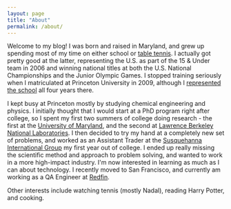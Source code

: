 ```yaml
---
layout: page
title: "About"
permalink: /about/
---
```


Welcome to my blog! I was born and raised in Maryland, and grew up spending most of my time on either school or [table tennis](http://www.joolausa.com/Team-JOOLA/Team-JOOLA-Men/Amaresh-Sahu). I actually got pretty good at the latter, representing the U.S. as part of the 15 & Under team in 2006 and winning national titles at both the U.S. National Championships and the Junior Olympic Games. I stopped training seriously when I matriculated at Princeton University in 2009, although I [represented the school](http://www.princeton.edu/~puttc/archive.htm) all four years there.

I kept busy at Princeton mostly by studying chemical engineering and physics. I initially thought that I would start at a PhD program right after college, so I spent my first two summers of college doing research - the first at the [University of Maryland](http://appelbaumlab.umd.edu/), and the second at [Lawrence Berkeley National Laboratories](https://commons.lbl.gov/display/neatongroup/Home). I then decided to try my hand at a completely new set of problems, and worked as an Assistant Trader at the [Susquehanna International Group](http://www.sig.com/quantitative-trading/) my first year out of college. I ended up really missing the scientific method and approach to problem solving, and wanted to work in a more high-impact industry. I'm now interested in learning as much as I can about technology. I recently moved to San Francisco, and currently am working as a QA Engineer at [Redfin](https://www.redfin.com/).

Other interests include watching tennis (mostly Nadal), reading Harry Potter, and cooking.


<!---
This is the base Jekyll theme. You can find out more info about customizing your Jekyll theme, as well as basic Jekyll usage documentation at [jekyllrb.com](http://jekyllrb.com/)

You can find the source code for the Jekyll new theme at: [github.com/jglovier/jekyll-new](https://github.com/jglovier/jekyll-new)

You can find the source code for Jekyll at [github.com/jekyll/jekyll](https://github.com/jekyll/jekyll)
-->